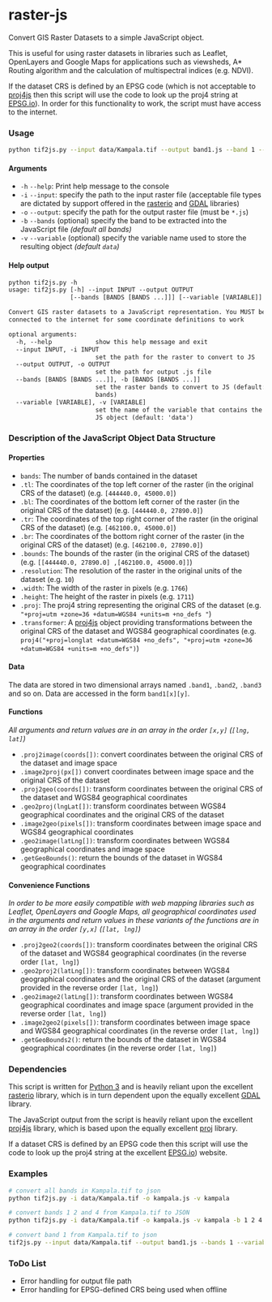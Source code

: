 # raster-js
Convert GIS Raster Datasets to a simple JavaScript object.

This is useful for using raster datasets in libraries such as Leaflet, OpenLayers and Google Maps for applications such as viewsheds, A* Routing algorithm and the calculation of multispectral indices (e.g. NDVI).

If the dataset CRS is defined by an EPSG code (which is not acceptable to [proj4js](http://proj4js.org/) then this script will use the code to look up the proj4 string at [EPSG.io](https://epsg.io/)). In order for this functionality to work, the script must have access to the internet.

### Usage

```bash
python tif2js.py --input data/Kampala.tif --output band1.js --band 1 --variable band1
```

#### Arguments

* `-h` `--help`: Print help message to the console 
* `-i` `--input`: specify the path to the input raster file (acceptable file types are dictated by support offered in the [rasterio](https://rasterio.readthedocs.io/en/stable/) and [GDAL](https://gdal.org/) libraries)
* `-o` `--output`: specify the path for the output raster file (must be `*.js`)
* `-b` `--bands` (optional) specify the band to be extracted into the JavaScript file *(default all bands)*
* `-v` `--variable` (optional) specify the variable name used to store the resulting object *(default `data`)*

#### Help output

```txt
python tif2js.py -h
usage: tif2js.py [-h] --input INPUT --output OUTPUT
                 [--bands [BANDS [BANDS ...]]] [--variable [VARIABLE]]

Convert GIS raster datasets to a JavaScript representation. You MUST be
connected to the internet for some coordinate definitions to work

optional arguments:
  -h, --help            show this help message and exit
  --input INPUT, -i INPUT
                        set the path for the raster to convert to JS
  --output OUTPUT, -o OUTPUT
                        set the path for output .js file
  --bands [BANDS [BANDS ...]], -b [BANDS [BANDS ...]]
                        set the raster bands to convert to JS (default: all
                        bands)
  --variable [VARIABLE], -v [VARIABLE]
                        set the name of the variable that contains the output
                        JS object (default: 'data')
```

### Description of the JavaScript Object Data Structure

#### Properties

* `bands`: The number of bands contained in the dataset
* `.tl`: The coordinates of the top left corner of the raster (in the original CRS of the dataset)  (e.g. `[444440.0, 45000.0]`)
* `.bl`: The coordinates of the bottom left corner of the raster (in the original CRS of the dataset)  (e.g.  `[444440.0, 27890.0]`)
* `.tr`: The coordinates of the top right corner of the raster (in the original CRS of the dataset) (e.g.  `[462100.0, 45000.0]`)
* `.br`: The coordinates of the bottom right corner of the raster (in the original CRS of the dataset) (e.g. `[462100.0, 27890.0]`)
* `.bounds`: The bounds of the raster (in the original CRS of the dataset) (e.g. `[[444440.0, 27890.0] ,[462100.0, 45000.0]]`)
* `.resolution`: The resolution of the raster in the original units of the dataset (e.g. `10`) 
* `.width`: The width of the raster in pixels (e.g. `1766`) 
* `.height`: The height of the raster in pixels (e.g. `1711`) 
* `.proj`: The proj4 string representing the original CRS of the dataset (e.g. `"+proj=utm +zone=36 +datum=WGS84 +units=m +no_defs "`) 
* `.transformer`: A [proj4js]() object providing transformations between the original CRS of the dataset and WGS84 geographical coordinates (e.g. `proj4("+proj=longlat +datum=WGS84 +no_defs", "+proj=utm +zone=36 +datum=WGS84 +units=m +no_defs")`) 

#### Data

The data are stored in two dimensional arrays named `.band1`, `.band2`, `.band3` and so on. Data are accessed in the form `band1[x][y]`.

#### Functions

*All arguments and return values are in an array in the order `[x,y]` (`[lng, lat]`)*

* `.proj2image(coords[])`: convert coordinates between the original CRS of the dataset and image space
* `.image2proj(px[])` convert coordinates between image space and the original CRS of the dataset
* `.proj2geo(coords[])`: transform coordinates between the original CRS of the dataset and WGS84 geographical coordinates
* `.geo2proj(lngLat[])`: transform coordinates between WGS84 geographical coordinates and the original CRS of the dataset
* `.image2geo(pixels[])`: transform coordinates between image space and WGS84 geographical coordinates
* `.geo2image(latLng[])`: transform coordinates between WGS84 geographical coordinates and image space
* `.getGeoBounds()`: return the bounds of the dataset in WGS84 geographical coordinates

#### Convenience Functions

*In order to be more easily compatible with web mapping libraries such as Leaflet, OpenLayers and Google Maps, all geographical coordinates used in the arguments and return values in these variants of the functions are in an array in the order `[y,x]` (`[lat, lng]`)*

* `.proj2geo2(coords[])`: transform coordinates between the original CRS of the dataset and WGS84 geographical coordinates (in the reverse order `[lat, lng]`)
* `.geo2proj2(latLng[])`: transform coordinates between WGS84 geographical coordinates and the original CRS of the dataset (argument provided in the reverse order `[lat, lng]`)
* `.geo2image2(latLng[])`: transform coordinates between WGS84 geographical coordinates and image space (argument provided in the reverse order `[lat, lng]`)
* `.image2geo2(pixels[])`:  transform coordinates between image space and WGS84 geographical coordinates (in the reverse order `[lat, lng]`)
* `.getGeoBounds2()`: return the bounds of the dataset in WGS84 geographical coordinates (in the reverse order `[lat, lng]`)

### Dependencies

This script is written for [Python 3](https://www.python.org/) and is heavily reliant upon the excellent [rasterio](https://rasterio.readthedocs.io/en/stable/) library, which is in turn dependent upon the equally excellent [GDAL](https://gdal.org/) library.

The JavaScript output from the script is heavily reliant upon the excellent [proj4js](http://proj4js.org/) library, which is based upon the equally excellent [proj](https://proj.org/) library.

If a dataset CRS is defined by an EPSG code then this script will use the code to look up the proj4 string at the excellent [EPSG.io](https://epsg.io/)) website.

### Examples

```bash
# convert all bands in Kampala.tif to json
python tif2js.py -i data/Kampala.tif -o kampala.js -v kampala

# convert bands 1 2 and 4 from Kampala.tif to JSON
python tif2js.py -i data/Kampala.tif -o kampala.js -v kampala -b 1 2 4

# convert band 1 from Kampala.tif to json
tif2js.py --input data/Kampala.tif --output band1.js --bands 1 --variable kampala
```



### ToDo List

* Error handling for output file path
* Error handling for EPSG-defined CRS being used when offline

